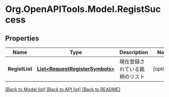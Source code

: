 # Org.OpenAPITools.Model.RegistSuccess
## Properties

Name | Type | Description | Notes
------------ | ------------- | ------------- | -------------
**RegistList** | [**List&lt;RequestRegisterSymbols&gt;**](RequestRegisterSymbols.md) | 現在登録されている銘柄のリスト | [optional] 

[[Back to Model list]](../README.md#documentation-for-models) [[Back to API list]](../README.md#documentation-for-api-endpoints) [[Back to README]](../README.md)

